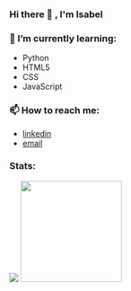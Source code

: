 ### Hi there 👋 , I'm Isabel

### 🌱 I’m currently learning: 
- Python
- HTML5
- CSS
- JavaScript

### 📫 How to reach me: 
- [linkedin](https://www.linkedin.com/in/isabel-aprilia-56288421a/)
- [email](mailto:isabelaprilia0412@gmail.com)

### Stats:
<p>
    <img src="https://github-readme-stats.vercel.app/api?username=Isabel621&hide=contribs,prs&show_icons=true&hide_border=true&title_color=000" />
    <img src="https://github-readme-stats.vercel.app/api/top-langs/?username=Isabel621&layout=compact" height=180 />
</p>

<!--
**Isabel621/Isabel621** is a ✨ _special_ ✨ repository because its `README.md` (this file) appears on your GitHub profile.

Here are some ideas to get you started:

- 🔭 I’m currently working on ...
- 🌱 I’m currently learning ...
- 👯 I’m looking to collaborate on ...
- 🤔 I’m looking for help with ...
- 💬 Ask me about ...
- 📫 How to reach me: ...
- 😄 Pronouns: ...
- ⚡ Fun fact: ...
-->
